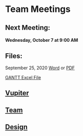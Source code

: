 # Team Meetings

## Next Meeting: 

#### Wednesday, October 7 at 9:00 AM

## Files:

September 25, 2020 [Word](https://ams0187.github.io/Vupiter/Minutes/9_25_2020.docx) or 
[PDF](https://ams0187.github.io/Vupiter/Minutes/9_25_2020.pdf)

[GANTT Excel File](https://ams0187.github.io/Vupiter/Minutes/VupiterGantt.xlsx)

## [Vupiter](https://ams0187.github.io/Vupiter/)

## [Team](https://ams0187.github.io/Vupiter/members)

## [Design](https://ams0187.github.io/Vupiter/design)

